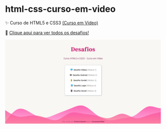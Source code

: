 # html-css-curso-em-video

<p>✨ Curso de HTML5 e CSS3 <a href="https://www.cursoemvideo.com/" target="_blank">(Curso em Video)</a></p>

<p>🚀 <a href="https://victoriaduarte.github.io/html-css-curso-em-video/curso/index.html" target="_blank">Clique aqui para ver todos os desafios!</a></p>

<img src="curso/images/preview.png">
